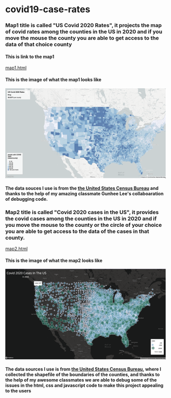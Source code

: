 # covid19-case-rates
### Map1 title is called "US Covid 2020 Rates", it projects the map of covid rates among the counties in the US in 2020 and if you move the mouse the county you are able to get access to the data of that choice county
#### This is link to the map1
[map1.html](https://github.com/haochenmiao/covid19-case-rates/blob/main/map1.html)

#### This is the image of what the map1 looks like
![map1](https://github.com/haochenmiao/covid19-case-rates/blob/main/img/map1.png)

#### The data souces I use is from the [the United States Census Bureau](https://data.census.gov/table?g=0100000US$050000&d=ACS+5-Year+Estimates+Data+Profiles&tid=ACSDP5Y2018.DP05&hidePreview=true) and thanks to the help of my amazing classmate Gunhee Lee's collaboaration of debugging code.

### Map2 title is called "Covid 2020 cases in the US", it provides the covid cases among the counties in the US in 2020 and if you move the mouse to the county or the circle of your choice you are able to get access to the data of the cases in that county.
[map2.html](https://github.com/haochenmiao/covid19-case-rates/blob/main/map2.html)

#### This is the image of what the map2 looks like
![map2](https://github.com/haochenmiao/covid19-case-rates/blob/main/img/map2.png)

#### The data sources I use is from [the United States Census Bureau](https://www.census.gov/geographies/mapping-files/time-series/geo/carto-boundary-file.html), where I collected the shapefile of the boundaries of the counties, and thanks to the help of my awesome classmates we are able to debug some of the issues in the html, css and javascript code to make this project appealing to the users




